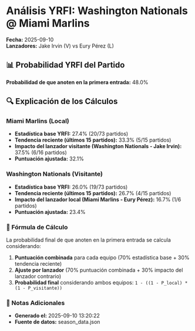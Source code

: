 # Análisis YRFI: Washington Nationals @ Miami Marlins

**Fecha:** 2025-09-10  
**Lanzadores:** Jake Irvin (V) vs Eury Pérez (L)

## 📊 Probabilidad YRFI del Partido

**Probabilidad de que anoten en la primera entrada:** 48.0%

## 🔍 Explicación de los Cálculos

### Miami Marlins (Local)
- **Estadística base YRFI:** 27.4% (20/73 partidos)
- **Tendencia reciente (últimos 15 partidos):** 33.3% (5/15 partidos)
- **Impacto del lanzador visitante (Washington Nationals - Jake Irvin):** 37.5% (6/16 partidos)
- **Puntuación ajustada:** 32.1%

### Washington Nationals (Visitante)
- **Estadística base YRFI:** 26.0% (19/73 partidos)
- **Tendencia reciente (últimos 15 partidos):** 26.7% (4/15 partidos)
- **Impacto del lanzador local (Miami Marlins - Eury Pérez):** 16.7% (1/6 partidos)
- **Puntuación ajustada:** 23.4%

### 📝 Fórmula de Cálculo

La probabilidad final de que anoten en la primera entrada se calcula considerando:
1. **Puntuación combinada** para cada equipo (70% estadística base + 30% tendencia reciente)
2. **Ajuste por lanzador** (70% puntuación combinada + 30% impacto del lanzador contrario)
3. **Probabilidad final** considerando ambos equipos: `1 - ((1 - P_local) * (1 - P_visitante))`

### 📌 Notas Adicionales

- **Generado el:** 2025-09-10 13:20:22
- **Fuente de datos:** season_data.json
